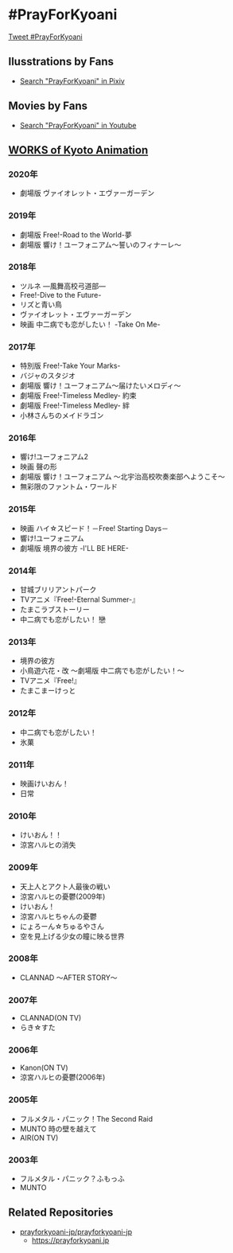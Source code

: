 # #PrayForKyoani

<a href="https://twitter.com/intent/tweet?button_hashtag=PrayForKyoani&ref_src=twsrc%5Etfw" class="twitter-hashtag-button" data-show-count="false">Tweet #PrayForKyoani</a>

## Ilusstrations by Fans

- [Search "PrayForKyoani" in Pixiv](https://www.pixiv.net/search.php?s_mode=s_tag_full&word=PrayForKyoani)

## Movies by Fans

- [Search "PrayForKyoani" in Youtube](https://www.youtube.com/results?search_query=PrayForKyoani)

## [WORKS of Kyoto Animation](http://www.kyotoanimation.co.jp/works/)

### 2020年

- 劇場版 ヴァイオレット・エヴァーガーデン
							
### 2019年

- 劇場版 Free!-Road to the World-夢
- 劇場版 響け！ユーフォニアム〜誓いのフィナーレ〜

### 2018年

- ツルネ ―風舞高校弓道部―
- Free!-Dive to the Future-
- リズと青い鳥
- ヴァイオレット・エヴァーガーデン
- 映画 中二病でも恋がしたい！ -Take On Me-

### 2017年

- 特別版 Free!-Take Your Marks-
- バジャのスタジオ
- 劇場版 響け！ユーフォニアム～届けたいメロディ～
- 劇場版 Free!-Timeless Medley- 約束
- 劇場版 Free!-Timeless Medley- 絆
- 小林さんちのメイドラゴン

### 2016年

- 響け!ユーフォニアム2
- 映画 聲の形
- 劇場版 響け！ユーフォニアム ～北宇治高校吹奏楽部へようこそ～
- 無彩限のファントム・ワールド

### 2015年

- 映画 ハイ☆スピード！－Free! Starting Days－
- 響け!ユーフォニアム
- 劇場版 境界の彼方 -I'LL BE HERE-

### 2014年

- 甘城ブリリアントパーク
- TVアニメ『Free!-Eternal&nbsp;Summer-』
- たまこラブストーリー
- 中二病でも恋がしたい！&nbsp;戀

### 2013年

- 境界の彼方
- 小鳥遊六花・改&nbsp;～劇場版&nbsp;中二病でも恋がしたい！～
- TVアニメ『Free!』
- たまこまーけっと

### 2012年

- 中二病でも恋がしたい！
- 氷菓

### 2011年

- 映画けいおん！
- 日常

### 2010年

- けいおん！！
- 涼宮ハルヒの消失

### 2009年

- 天上人とアクト人最後の戦い
- 涼宮ハルヒの憂鬱(2009年)
- けいおん！
- 涼宮ハルヒちゃんの憂鬱
- にょろーん☆ちゅるやさん
- 空を見上げる少女の瞳に映る世界

### 2008年

- CLANNAD&nbsp;&#xFF5E;AFTER&nbsp;STORY&#xFF5E;

### 2007年 

- CLANNAD(ON&nbsp;TV)
- らき☆すた

### 2006年

- Kanon(ON TV)
- 涼宮ハルヒの憂鬱(2006年)

### 2005年 

- フルメタル・パニック！The&nbsp;Second&nbsp;Raid
- MUNTO&nbsp;時の壁を越えて
- AIR(ON&nbsp;TV)

### 2003年 

- フルメタル・パニック？ふもっふ
- MUNTO


## Related Repositories

- [prayforkyoani-jp/prayforkyoani-jp](https://github.com/prayforkyoani-jp/prayforkyoani-jp)
  - https://prayforkyoani.jp
